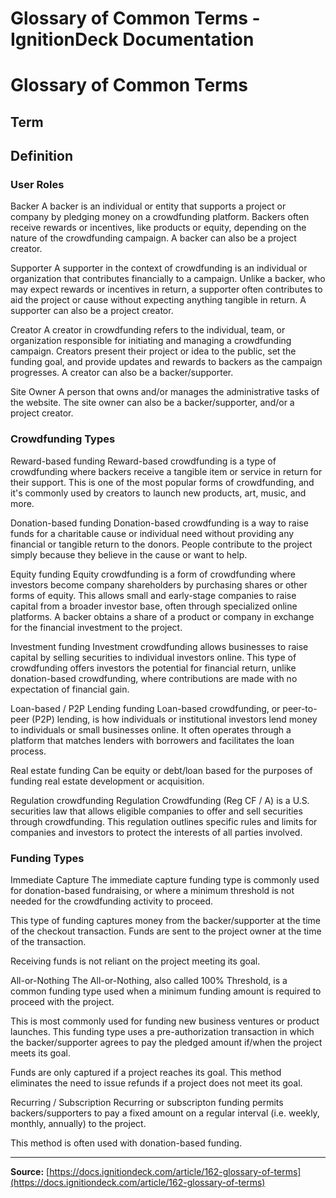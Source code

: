 # Glossary of Common Terms - IgnitionDeck Documentation

# Glossary of Common Terms

[](javascript:window.print())

## Term

## Definition

### User Roles

Backer
A backer is an individual or entity that supports a project or company by pledging money on a crowdfunding platform. Backers often receive rewards or incentives, like products or equity, depending on the nature of the crowdfunding campaign. A backer can also be a project creator.

Supporter
A supporter in the context of crowdfunding is an individual or organization that contributes financially to a campaign. Unlike a backer, who may expect rewards or incentives in return, a supporter often contributes to aid the project or cause without expecting anything tangible in return. A supporter can also be a project creator.

Creator
A creator in crowdfunding refers to the individual, team, or organization responsible for initiating and managing a crowdfunding campaign. Creators present their project or idea to the public, set the funding goal, and provide updates and rewards to backers as the campaign progresses. A creator can also be a backer/supporter.

Site Owner
A person that owns and/or manages the administrative tasks of the website. The site owner can also be a backer/supporter, and/or a project creator.

### Crowdfunding Types

Reward-based funding
Reward-based crowdfunding is a type of crowdfunding where backers receive a tangible item or service in return for their support. This is one of the most popular forms of crowdfunding, and it's commonly used by creators to launch new products, art, music, and more.

Donation-based funding
Donation-based crowdfunding is a way to raise funds for a charitable cause or individual need without providing any financial or tangible return to the donors. People contribute to the project simply because they believe in the cause or want to help.

Equity funding
Equity crowdfunding is a form of crowdfunding where investors become company shareholders by purchasing shares or other forms of equity. This allows small and early-stage companies to raise capital from a broader investor base, often through specialized online platforms. A backer obtains a share of a product or company in exchange for the financial investment to the project.

Investment funding
Investment crowdfunding allows businesses to raise capital by selling securities to individual investors online. This type of crowdfunding offers investors the potential for financial return, unlike donation-based crowdfunding, where contributions are made with no expectation of financial gain.

Loan-based / P2P Lending funding
Loan-based crowdfunding, or peer-to-peer (P2P) lending, is how individuals or institutional investors lend money to individuals or small businesses online. It often operates through a platform that matches lenders with borrowers and facilitates the loan process.

Real estate funding
Can be equity or debt/loan based for the purposes of funding real estate development or acquisition.

Regulation crowdfunding
Regulation Crowdfunding (Reg CF / A) is a U.S. securities law that allows eligible companies to offer and sell securities through crowdfunding. This regulation outlines specific rules and limits for companies and investors to protect the interests of all parties involved.

### Funding Types

Immediate Capture
The immediate capture funding type is commonly used for donation-based fundraising, or where a minimum threshold is not needed for the crowdfunding activity to proceed.

This type of funding captures money from the backer/supporter at the time of the checkout transaction. Funds are sent to the project owner at the time of the transaction.

Receiving funds is not reliant on the project meeting its goal.

All-or-Nothing
The All-or-Nothing, also called 100% Threshold, is a common funding type used when a minimum funding amount is required to proceed with the project.

This is most commonly used for funding new business ventures or product launches. This funding type uses a pre-authorization transaction in which the backer/supporter agrees to pay the pledged amount if/when the project meets its goal.

Funds are only captured if a project reaches its goal. This method eliminates the need to issue refunds if a project does not meet its goal.

Recurring / Subscription
Recurring or subscripton funding permits backers/supporters to pay a fixed amount on a regular interval (i.e. weekly, monthly, annually) to the project.

This method is often used with donation-based funding.



---
**Source:** [https://docs.ignitiondeck.com/article/162-glossary-of-terms](https://docs.ignitiondeck.com/article/162-glossary-of-terms)

